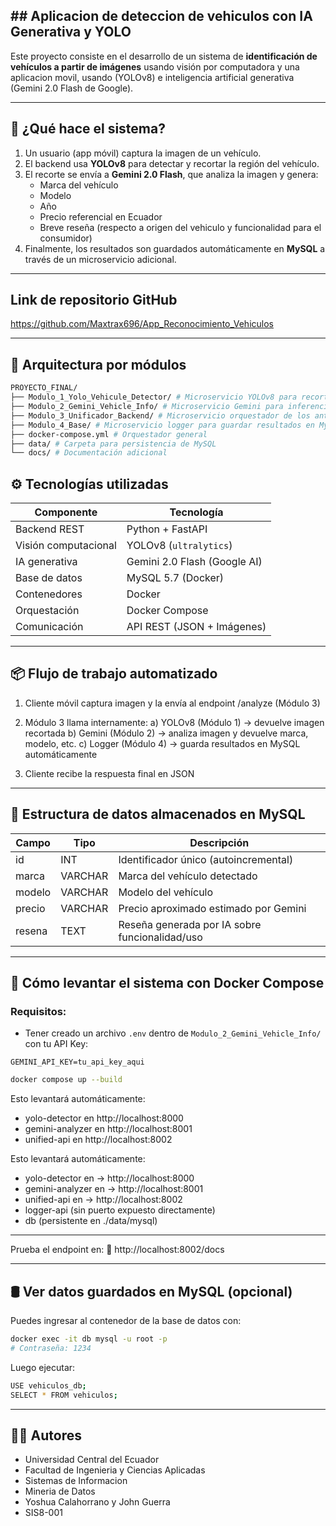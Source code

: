 ## ## Aplicacion de deteccion de vehiculos con IA Generativa y YOLO

Este proyecto consiste en el desarrollo de un sistema de **identificación de vehículos a partir de imágenes** usando visión por computadora y una aplicacion movil, usando (YOLOv8) e inteligencia artificial generativa (Gemini 2.0 Flash de Google).

---

## 📱 ¿Qué hace el sistema?

1. Un usuario (app móvil) captura la imagen de un vehículo.
2. El backend usa **YOLOv8** para detectar y recortar la región del vehículo.
3. El recorte se envía a **Gemini 2.0 Flash**, que analiza la imagen y genera:
   - Marca del vehículo
   - Modelo
   - Año
   - Precio referencial en Ecuador
   - Breve reseña (respecto a origen del vehiculo y funcionalidad para el consumidor)
4. Finalmente, los resultados son guardados automáticamente en **MySQL** a través de un microservicio adicional.

---

## Link de repositorio GitHub
https://github.com/Maxtrax696/App_Reconocimiento_Vehiculos

---

## 🧱 Arquitectura por módulos

```bash
PROYECTO_FINAL/
├── Modulo_1_Yolo_Vehicule_Detector/ # Microservicio YOLOv8 para recorte de imagen
├── Modulo_2_Gemini_Vehicle_Info/ # Microservicio Gemini para inferencia de vehículo
├── Modulo_3_Unificador_Backend/ # Microservicio orquestador de los anteriores
├── Modulo_4_Base/ # Microservicio logger para guardar resultados en MySQL
├── docker-compose.yml # Orquestador general
├── data/ # Carpeta para persistencia de MySQL
└── docs/ # Documentación adicional
```

## ⚙️ Tecnologías utilizadas

| Componente           | Tecnología                   |
| -------------------- | ---------------------------- |
| Backend REST         | Python + FastAPI             |
| Visión computacional | YOLOv8 (`ultralytics`)       |
| IA generativa        | Gemini 2.0 Flash (Google AI) |
| Base de datos        | MySQL 5.7 (Docker)           |
| Contenedores         | Docker                       |
| Orquestación         | Docker Compose               |
| Comunicación         | API REST (JSON + Imágenes)   |

---

## 📦 Flujo de trabajo automatizado

1. Cliente móvil captura imagen y la envía al endpoint /analyze (Módulo 3)

2. Módulo 3 llama internamente:
   a) YOLOv8 (Módulo 1) → devuelve imagen recortada
   b) Gemini (Módulo 2) → analiza imagen y devuelve marca, modelo, etc.
   c) Logger (Módulo 4) → guarda resultados en MySQL automáticamente

3. Cliente recibe la respuesta final en JSON

---

## 🧾 Estructura de datos almacenados en MySQL

| Campo     | Tipo     | Descripción                                      |
|-----------|----------|--------------------------------------------------|
| id        | INT      | Identificador único (autoincremental)            |
| marca     | VARCHAR  | Marca del vehículo detectado                     |
| modelo    | VARCHAR  | Modelo del vehículo                              |
| precio    | VARCHAR  | Precio aproximado estimado por Gemini            |
| resena    | TEXT     | Reseña generada por IA sobre funcionalidad/uso   |

---

## 🚀 Cómo levantar el sistema con Docker Compose

### Requisitos:

- Tener creado un archivo `.env` dentro de `Modulo_2_Gemini_Vehicle_Info/` con tu API Key:

```env
GEMINI_API_KEY=tu_api_key_aqui
```

```bash
docker compose up --build
```

Esto levantará automáticamente:
- yolo-detector en http://localhost:8000
- gemini-analyzer en http://localhost:8001
- unified-api en http://localhost:8002

Esto levantará automáticamente:

   * yolo-detector en → http://localhost:8000
   * gemini-analyzer en → http://localhost:8001
   * unified-api en → http://localhost:8002
   * logger-api (sin puerto expuesto directamente)
   * db (persistente en ./data/mysql)

---

Prueba el endpoint en:
📍 http://localhost:8002/docs

---

## 🛢️ Ver datos guardados en MySQL (opcional)
Puedes ingresar al contenedor de la base de datos con:

```bash
docker exec -it db mysql -u root -p
# Contraseña: 1234
```

Luego ejecutar:
```bash
USE vehiculos_db;
SELECT * FROM vehiculos;
```

---

## 🧑‍💻 Autores
- Universidad Central del Ecuador
- Facultad de Ingenieria y Ciencias Aplicadas
- Sistemas de Informacion
- Mineria de Datos
- Yoshua Calahorrano y John Guerra
- SIS8-001
